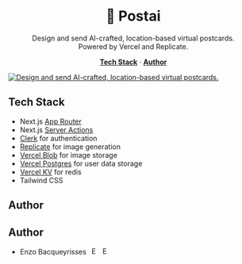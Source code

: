 <h1 align="center">💌 Postai</h1>

<p align="center">
  Design and send AI-crafted, location-based virtual postcards. 
  <br/>
  Powered by Vercel and Replicate.
</p>

<p align="center">
  <a href="#tech-stack"><strong>Tech Stack</strong></a> ·
  <a href="#author"><strong>Author</strong></a>
</p>

<a href="https://www.postai.enzo.codes">
    <img alt="Design and send AI-crafted, location-based virtual postcards." src="https://github.com/bacqueyrisses/postai/assets/96829831/c70b7709-016b-4881-ba2a-a846053f7b1a">
</a>

<br/>

## Tech Stack

- Next.js [App Router](https://nextjs.org/docs/app)
- Next.js [Server Actions](https://nextjs.org/docs/app/api-reference/functions/server-actions)
- [Clerk](https://clerk.com) for authentication
- [Replicate](https://replicate.com) for image generation
- [Vercel Blob](https://vercel.com/storage/blob) for image storage
- [Vercel Postgres](https://vercel.com/storage/postgres) for user data storage
- [Vercel KV](https://vercel.com/storage/kv) for redis
- Tailwind CSS

## Author

## Author

- Enzo Bacqueyrisses &ensp;<a href="https://twitter.com/bacqueyrisses"><img src="https://skillicons.dev/icons?i=twitter" style="width: 15px; height: auto; fill: currentColor;" alt="Enzo Bacqueyrisses Twitter Account" /></a>&ensp;<a href="https://github.com/bacqueyrisses"><img src="https://cdn.jsdelivr.net/npm/simple-icons@v5.15.0/icons/github.svg"  style="width: 15px; height: auto; fill: currentColor;" alt="Enzo Bacqueyrisses GitHub Account" /></a>&ensp;<a href="https://www.linkedin.com/in/bacqueyrisses/"><img src="https://cdn.jsdelivr.net/npm/simple-icons@v5.15.0/icons/linkedin.svg" style="width: 15px; height: auto; color: white;" alt="Enzo Bacqueyrisses Linkedin Account" /></a>

